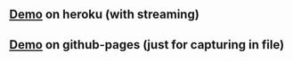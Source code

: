 ## [Demo](https://screen-capture-bm12.herokuapp.com/) on heroku (with streaming)
## [Demo](https://bm12.github.io/screen-capture/public/index.html) on github-pages (just for capturing in file)
